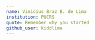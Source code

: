 ```yaml
---
name: Vinicius Braz B. de Lima
institution: PUCRS
quote: Remember why you started
github_user: kiddlima
---
```

